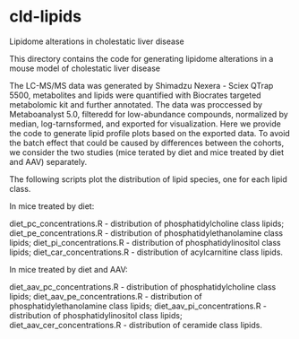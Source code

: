 # cld-lipids
Lipidome alterations in cholestatic liver disease

This directory contains the code for generating lipidome alterations in a mouse model of cholestatic liver disease

The LC-MS/MS data was generated by Shimadzu Nexera - Sciex QTrap 5500, metabolites and lipids were quantified with Biocrates targeted metabolomic kit and further annotated. The data was proccessed by Metaboanalyst 5.0, filteredd for low-abundance compounds, normalized by median, log-tarnsformed, and exported for visualization. Here we provide the code to generate lipid profile plots based on the exported data. To avoid the batch effect that could be caused by differences between the cohorts, we consider the two studies (mice terated by diet and mice treated by diet and AAV) separately. 

The following scripts plot the distribution of lipid species, one for each lipid class.

In mice treated by diet:

diet_pc_concentrations.R - distribution of phosphatidylcholine class lipids;
diet_pe_concentrations.R - distribution of phosphatidylethanolamine class lipids;
diet_pi_concentrations.R - distribution of phosphatidylinositol class lipids;
diet_car_concentrations.R - distribution of acylcarnitine class lipids.

In mice treated by diet and AAV:

diet_aav_pc_concentrations.R - distribution of phosphatidylcholine class lipids;
diet_aav_pe_concentrations.R - distribution of phosphatidylethanolamine class lipids;
diet_aav_pi_concentrations.R - distribution of phosphatidylinositol class lipids;
diet_aav_cer_concentrations.R - distribution of ceramide class lipids.
